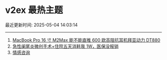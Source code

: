 # v2ex 最热主题

最近更新时间: 2025-05-04 14:03:14

--- 
1. [MacBook Pro 16 寸 M2Max 能不能直推 600 欧高阻抗耳机拜亚动力 DT880](https://www.v2ex.com/t/1129567) 
2. [急性阑尾炎微创手术+住院五天消耗我 1W，医保没报销](https://www.v2ex.com/t/1129573) 
3. [情感咨询](https://www.v2ex.com/t/1129575) 
